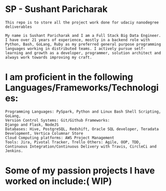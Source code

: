 # SP - Sushant Paricharak

    This repo is to store all the project work done for udaciy nanodegree deliverables

    My name is Sushant Paricharak and I am a Full Stack Big Data Engineer. I have over 21 years of experience, mostly in a backend role with Python, Bash, GoLang, Ruby as my preferred general purpose programming languages working in distributed teams. I actively pursue self-learning and growth as a developer, programmer, solution architect and always work towards improving my craft.

# I am proficient in the following Languages/Frameworks/Technologies:
    Programming Languages: PySpark, Python and Linux Bash Shell Scripting, GoLang, 
    Version Control Systems: Git/Github Frameworks: 
    Django and Flask, NodeJS 
    Databases: Hive, PostgreSQL, Redshift, Oracle SQL developer, Teradata Development, Vertica Columnar Store 
    Cloud Computing platforms: AWS Project Management 
    Tools: Jira, Pivotal Tracker, Trello Others: Agile, OOP, TDD, 
    Continuous Integration/Continuous Delivery with Travis, CircleCi and Jenkins.

# Some of my passion projects I have worked on include:( WIP)

